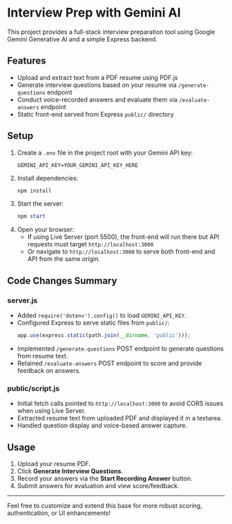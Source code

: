 # Interview Prep with Gemini AI

This project provides a full-stack interview preparation tool using Google Gemini Generative AI and a simple Express backend.

## Features

- Upload and extract text from a PDF resume using PDF.js
- Generate interview questions based on your resume via `/generate-questions` endpoint
- Conduct voice-recorded answers and evaluate them via `/evaluate-answers` endpoint
- Static front-end served from Express `public/` directory

## Setup

1. Create a `.env` file in the project root with your Gemini API key:
   ```properties
   GEMINI_API_KEY=YOUR_GEMINI_API_KEY_HERE
   ```
2. Install dependencies:
   ```powershell
   npm install
   ```
3. Start the server:
   ```powershell
   npm start
   ```
4. Open your browser:
   - If using Live Server (port 5500), the front-end will run there but API requests must target `http://localhost:3000`
   - Or navigate to `http://localhost:3000` to serve both front-end and API from the same origin.

## Code Changes Summary

### server.js
- Added `require('dotenv').config()` to load `GEMINI_API_KEY`.
- Configured Express to serve static files from `public/`:
  ```js
  app.use(express.static(path.join(__dirname, 'public')));
  ```
- Implemented `/generate-questions` POST endpoint to generate questions from resume text.
- Retained `/evaluate-answers` POST endpoint to score and provide feedback on answers.

### public/script.js
- Initial fetch calls pointed to `http://localhost:3000` to avoid CORS issues when using Live Server.
- Extracted resume text from uploaded PDF and displayed it in a textarea.
- Handled question display and voice-based answer capture.

## Usage

1. Upload your resume PDF.
2. Click **Generate Interview Questions**.
3. Record your answers via the **Start Recording Answer** button.
4. Submit answers for evaluation and view score/feedback.

---

Feel free to customize and extend this base for more robust scoring, authentication, or UI enhancements!
